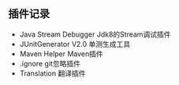 ## 插件记录
- Java Stream Debugger  Jdk8的Stream调试插件
- JUnitGenerator V2.0   单测生成工具
- Maven Helper          Maven插件
- .ignore               git忽略插件
- Translation           翻译插件

